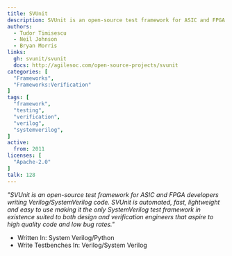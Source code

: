 ```yaml
---
title: SVUnit
description: SVUnit is an open-source test framework for ASIC and FPGA developers writing Verilog/SystemVerilog code.
authors:
  - Tudor Timisescu
  - Neil Johnson
  - Bryan Morris 
links:
  gh: svunit/svunit
  docs: http://agilesoc.com/open-source-projects/svunit
categories: [
  "Frameworks",
  "Frameworks:Verification"
]
tags: [
  "framework",
  "testing",
  "verification",
  "verilog",
  "systemverilog",
]
active:
  from: 2011
licenses: [
  "Apache-2.0"
]
talk: 128
---
```


*"SVUnit is an open-source test framework for ASIC and FPGA developers writing Verilog/SystemVerilog code. SVUnit is automated, fast, lightweight and easy to use making it the only SystemVerilog test framework in existence suited to both design and verification engineers that aspire to high quality code and low bug rates."*

<!--more-->

- Written In: System Verilog/Python
- Write Testbenches In: Verilog/System Verilog
